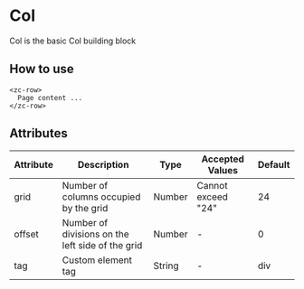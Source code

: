 # Col
Col is the basic Col building block

## How to use

```vue
<zc-row>
  Page content ...
</zc-row>
```

## Attributes

| Attribute | Description | Type | Accepted Values | Default |
|---|---|---|---|---|
| grid | Number of columns occupied by the grid | Number | Cannot exceed "24" | 24 |
| offset | Number of divisions on the left side of the grid | Number | - | 0 |
| tag | Custom element tag | String | - | div |
